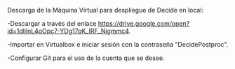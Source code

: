 ﻿Descarga de la Máquina Virtual para despliegue de Decide en local:

-Descargar a través del enlace https://drive.google.com/open?id=1dljlnL4oOpc7-YDg17qK_IRF_Njgmmc4.

-Importar en Virtualbox e iniciar sesión con la contraseña "DecidePostproc".

-Configurar Git para el uso de la cuenta que se desee.
